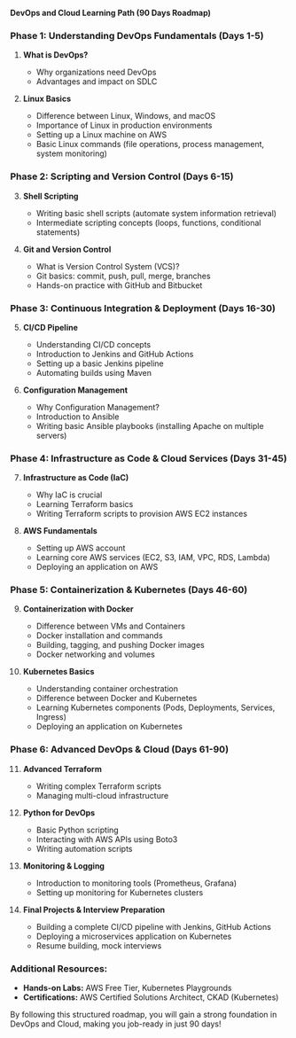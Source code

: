 **DevOps and Cloud Learning Path (90 Days Roadmap)**

### **Phase 1: Understanding DevOps Fundamentals (Days 1-5)**
1. **What is DevOps?**
   - Why organizations need DevOps
   - Advantages and impact on SDLC
   
2. **Linux Basics**
   - Difference between Linux, Windows, and macOS
   - Importance of Linux in production environments
   - Setting up a Linux machine on AWS
   - Basic Linux commands (file operations, process management, system monitoring)

### **Phase 2: Scripting and Version Control (Days 6-15)**
3. **Shell Scripting**
   - Writing basic shell scripts (automate system information retrieval)
   - Intermediate scripting concepts (loops, functions, conditional statements)
   
4. **Git and Version Control**
   - What is Version Control System (VCS)?
   - Git basics: commit, push, pull, merge, branches
   - Hands-on practice with GitHub and Bitbucket

### **Phase 3: Continuous Integration & Deployment (Days 16-30)**
5. **CI/CD Pipeline**
   - Understanding CI/CD concepts
   - Introduction to Jenkins and GitHub Actions
   - Setting up a basic Jenkins pipeline
   - Automating builds using Maven

6. **Configuration Management**
   - Why Configuration Management?
   - Introduction to Ansible
   - Writing basic Ansible playbooks (installing Apache on multiple servers)

### **Phase 4: Infrastructure as Code & Cloud Services (Days 31-45)**
7. **Infrastructure as Code (IaC)**
   - Why IaC is crucial
   - Learning Terraform basics
   - Writing Terraform scripts to provision AWS EC2 instances

8. **AWS Fundamentals**
   - Setting up AWS account
   - Learning core AWS services (EC2, S3, IAM, VPC, RDS, Lambda)
   - Deploying an application on AWS

### **Phase 5: Containerization & Kubernetes (Days 46-60)**
9. **Containerization with Docker**
   - Difference between VMs and Containers
   - Docker installation and commands
   - Building, tagging, and pushing Docker images
   - Docker networking and volumes
   
10. **Kubernetes Basics**
    - Understanding container orchestration
    - Difference between Docker and Kubernetes
    - Learning Kubernetes components (Pods, Deployments, Services, Ingress)
    - Deploying an application on Kubernetes

### **Phase 6: Advanced DevOps & Cloud (Days 61-90)**
11. **Advanced Terraform**
    - Writing complex Terraform scripts
    - Managing multi-cloud infrastructure
    
12. **Python for DevOps**
    - Basic Python scripting
    - Interacting with AWS APIs using Boto3
    - Writing automation scripts
    
13. **Monitoring & Logging**
    - Introduction to monitoring tools (Prometheus, Grafana)
    - Setting up monitoring for Kubernetes clusters
    
14. **Final Projects & Interview Preparation**
    - Building a complete CI/CD pipeline with Jenkins, GitHub Actions
    - Deploying a microservices application on Kubernetes
    - Resume building, mock interviews

### **Additional Resources:**
- **Hands-on Labs:** AWS Free Tier, Kubernetes Playgrounds
- **Certifications:** AWS Certified Solutions Architect, CKAD (Kubernetes)

By following this structured roadmap, you will gain a strong foundation in DevOps and Cloud, making you job-ready in just 90 days!

